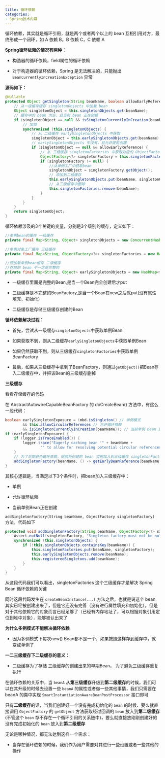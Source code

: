 ```yaml
---
title: 循环依赖
categories: 
- Spring技术内幕
---
```


循环依赖，其实就是循环引用，就是两个或者两个以上的 bean 互相引用对方，最终形成一个闭环，如 A 依赖 B，B 依赖 C，C 依赖 A

**Spring循环依赖的情况有两种：**

* 构造器的循环依赖，field属性的循环依赖

* 对于构造器的循环依赖，Spring 是无法解决的，只能抛出 `BeanCurrentlyInCreationException` 异常

**源码如下：**

```java
@Nullable
protected Object getSingleton(String beanName, boolean allowEarlyReference) {
    // 从一级缓存缓存 singletonObjects 中加载 bean
    Object singletonObject = this.singletonObjects.get(beanName);
    // 缓存中的 bean 为空，且当前 bean 正在创建
    if (singletonObject == null && isSingletonCurrentlyInCreation(beanName)) {
        // 加锁
        synchronized (this.singletonObjects) {
            // 从 二级缓存 earlySingletonObjects 中获取
            singletonObject = this.earlySingletonObjects.get(beanName);
            // earlySingletonObjects 中没有，且允许提前创建
            if (singletonObject == null && allowEarlyReference) {
                // 从 三级缓存 singletonFactories 中获取对应的 ObjectFactory
                ObjectFactory<?> singletonFactory = this.singletonFactories.get(beanName);
                if (singletonFactory != null) {
                    //从单例工厂中获取bean
                    singletonObject = singletonFactory.getObject();
                    // 添加到二级缓存
                    this.earlySingletonObjects.put(beanName, singletonObject);
                    // 从三级缓存中删除
                    this.singletonFactories.remove(beanName);
                }
            }
        }
    }
    return singletonObject;
}
```

循环依赖涉及的3个关键的变量，分别是3个级别的缓存，定义如下：

```java
//单例bean的缓存 一级缓存
private final Map<String, Object> singletonObjects = new ConcurrentHashMap<>(256);
 
//单例对象工厂缓存 三级缓存
private final Map<String, ObjectFactory<?>> singletonFactories = new HashMap<>(16);
 
//预加载单例bean缓存 二级缓存
//存放的 bean 不一定是完整的
private final Map<String, Object> earlySingletonObjects = new HashMap<>(16)
```

* 一级缓存里面是完整的Bean,是当一个Bean完全创建后才put

* 三级缓存是不完整的BeanFactory,是当一个Bean在new之后就put(没有属性填充、初始化)

* 二级缓存是存储三级缓存创建的Bean

**循环依赖解决过程：**

* 首先，尝试从一级缓存`singletonObjects`中获取单例Bean

* 如果获取不到，则从二级缓存`earlySingletonObjects`中获取单例Bean

* 如果仍然获取不到，则从三级缓存`singletonFactories`中获取单例BeanFactory

* 最后，如果从三级缓存中拿到了BeanFactory，则通过`getObject()`把Bean存入二级缓存中，并把该Bean的三级缓存删掉

**三级缓存**

看看存储缓存的代码

在 AbstractAutowireCapableBeanFactory 的 doCreateBean() 方法中，有这么一段代码：

```java
boolean earlySingletonExposure = (mbd.isSingleton() // 单例模式
        && this.allowCircularReferences // 允许循环依赖
        && isSingletonCurrentlyInCreation(beanName)); // 当前单例 bean 是否正在被创建
if (earlySingletonExposure) {
    if (logger.isTraceEnabled()) {
        logger.trace("Eagerly caching bean '" + beanName +
                "' to allow for resolving potential circular references");
    }
    // 为了后期避免循环依赖，提前将创建的 bean 实例加入到三级缓存 singletonFactories 中
    addSingletonFactory(beanName, () -> getEarlyBeanReference(beanName, mbd, bean));
}
```

其核心逻辑是，当满足以下3个条件时，把bean加入三级缓存中：

- 单例

- 允许循环依赖

- 当前单例Bean正在创建

`addSingletonFactory(String beanName, ObjectFactory singletonFactory)` 方法，代码如下

```java
protected void addSingletonFactory(String beanName, ObjectFactory<?> singletonFactory) {
	Assert.notNull(singletonFactory, "Singleton factory must not be null");
	synchronized (this.singletonObjects) {
		if (!this.singletonObjects.containsKey(beanName)) {
			this.singletonFactories.put(beanName, singletonFactory);
			this.earlySingletonObjects.remove(beanName);
			this.registeredSingletons.add(beanName);
		}
	}
}
```

从这段代码我们可以看出，singletonFactories 这个三级缓存才是解决 Spring Bean 循环依赖的关键

同时这段代码发生在 `createBeanInstance(...)` 方法之后，也就是说这个 bean 其实已经被创建出来了，但是它还没有完善（没有进行属性填充和初始化），但是对于其他依赖它的对象而言已经足够了（已经有内存地址了，可以根据对象引用定位到堆中对象），能够被认出来了

**为什么多例模式不能解决循环依赖**

* 因为多例模式下每次new() Bean都不是一个，如果按照这样存到缓存中，就变成单例了

**一二三级缓存下二级缓存的意义：**

* 二级缓存为了存储 三级缓存的创建出来的早期Bean， 为了避免三级缓存重复执行

在循环依赖的关系中，当 `beanA` 从**第三级缓存**升级到**第二级缓存**的时候，我们可以在其升级的时候去设置一些 `beanA` 的属性或者做一些其他事情，我们只需要在 beanA 的类中实现 `SmartInstantiationAwareBeanPostProcessor` 接口即可

只有**二级缓存**的话，当我们创建好一个没有完成初始化的 `bean` 的时候、要么就直接调用 `ObjectFactory` 的 `getObject` 方法获取经过回调的 `bean` 放入到**第二级缓存**(不管这个 `bean` 存不存在一个循环引用的关系链中)，要么就直接放刚刚创建好的没有完成初始化的 `bean` 放入到**第二级缓存**

无论是哪种情况，都无法达到这样一个需求：

* 当存在循环依赖的时候，我们作为用户需要对其进行一些设置或者一些其他的操作